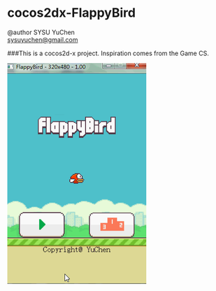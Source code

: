 cocos2dx-FlappyBird
===================
@author SYSU YuChen</br>
sysuyuchen@gmail.com

###This is a cocos2d-x project.
    Inspiration comes from the Game CS.

![github screen1](/images/bird.gif)
